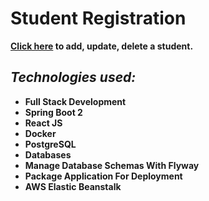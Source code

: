 # Student Registration

**[Click here](http://springbootreactfullstack-env.eba-vkjfxake.eu-central-1.elasticbeanstalk.com/) to add, update, delete a student.** 



## ***Technologies used:***

* **Full Stack Development**
* **Spring Boot 2**
* **React JS**
* **Docker**
* **PostgreSQL**
* **Databases**
* **Manage Database Schemas With Flyway**
* **Package Application For Deployment**
* **AWS Elastic Beanstalk**
